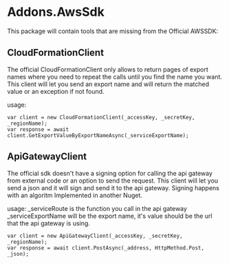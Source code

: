 # Addons.AwsSdk

This package will contain tools that are missing from the Official AWSSDK:

## CloudFormationClient

The official CloudFormationClient only allows to return pages of export names where you need to repeat the calls until you find the name you want.
This client will let you send an export name and will return the matched value or an exception if not found.

usage:

    var client = new CloudFormationClient(_accessKey, _secretKey, _regionName);
    var response = await client.GetExportValueByExportNameAsync(_serviceExportName);
 
 
## ApiGatewayClient

The official sdk doesn't have a signing option for calling the api gateway from external code or an option to send the request.
This client will let you send a json and it will sign and send it to the api gateway. Signing happens with an algoritm Implemented in another Nuget.

usage:
_serviceRoute is the function you call in the api gateway 
_serviceExportName will be the export name, it's value should be the url that the api gateway is using.

    var client = new ApiGatewayClient(_accessKey, _secretKey, _regionName);
    var response = await client.PostAsync(_address, HttpMethod.Post, _json);
